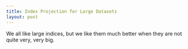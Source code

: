 ```yaml
---
title: Index Projection for Large Datasets
layout: post
---
```

We all like large indices, but we like them much better when they are not quite very, very big.
